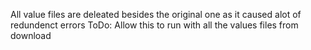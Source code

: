 
All value files are deleated besides the original one as it caused alot of redundenct errors
ToDo:
Allow this to run with all the values files from download